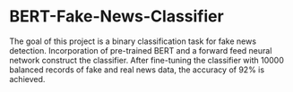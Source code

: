 # BERT-Fake-News-Classifier
The goal of this project is a binary classification task for fake news detection. Incorporation of pre-trained BERT and a forward feed neural network construct the classifier. After fine-tuning the classifier with 10000 balanced records of fake and real news data, the accuracy of 92% is achieved.
